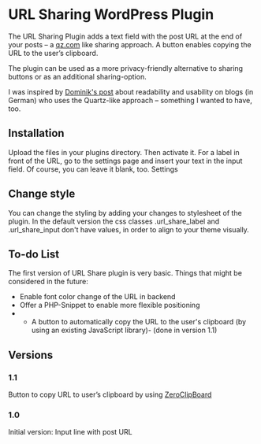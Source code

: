 URL Sharing WordPress Plugin
============================

The URL Sharing Plugin adds a text field with the post URL at the end of your posts – a [qz.com](http://qz.com) like sharing approach. A button enables copying the URL to the user’s clipboard.

The plugin can be used as a more privacy-friendly alternative to sharing buttons or as an additional sharing-option.

I was inspired by [Dominik's post](http://do-s.de/Blogger-macht-es-euren-Lesern-leichter/) about readability and usability on blogs (in German) who uses the Quartz-like approach – something I wanted to have, too.


## Installation

Upload the files in your plugins directory. Then activate it.
For a label in front of the URL, go to the settings page and insert your text in the input field. Of course, you can leave it blank, too.
Settings

## Change style

You can change the styling by adding your changes to stylesheet of the plugin. In the default version the css classes .url_share_label and .url_share_input don't have values, in order to align to your theme visually. 

## To-do List

The first version of URL Share plugin is very basic. Things that might be considered in the future:

* Enable font color change of the URL in backend
* Offer a PHP-Snippet to enable more flexible positioning
* 	- A button to automatically copy the URL to the user's clipboard (by using an existing JavaScript library)- (done in version 1.1)

## Versions
### 1.1
Button to copy URL to user’s clipboard by using [ZeroClipBoard](https://github.com/zeroclipboard/zeroclipboard)

### 1.0
Initial version: Input line with post URL
